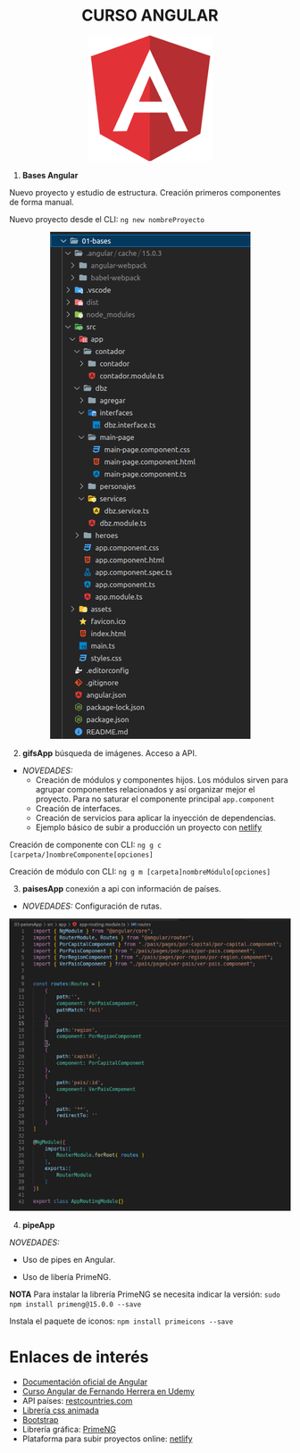 <h1 align="center">CURSO ANGULAR</h1>

<p align="center">
  <img src="/assets/angular.png" alt="logo Angular">
</p>

1. **Bases Angular**

Nuevo proyecto y estudio de estructura. Creación primeros componentes de forma manual.

Nuevo proyecto desde el CLI: `ng new nombreProyecto`

<p align="center">
  <img src="/assets/estructura.png" alt="estructura proyecto Angular">
</p>


2. **gifsApp** búsqueda de imágenes. Acceso a API. 

 - *NOVEDADES:* 
    * Creación de módulos y componentes hijos. Los módulos sirven para agrupar componentes relacionados y así organizar mejor el proyecto. Para no saturar el componente principal `app.component`
    * Creación de interfaces.
    * Creación de servicios para aplicar la inyección de dependencias.
    * Ejemplo básico de subir a producción un proyecto con [netlify](https://app.netlify.com/)

Creación de componente con CLI: `ng g c [carpeta/]nombreComponente[opciones]`

Creación de módulo con CLI: `ng g m [carpeta]nombreMódulo[opciones]`


3. **paisesApp** conexión a api con información de países.

- *NOVEDADES:* Configuración de rutas.

<p align="center">
  <img src="/assets/rutas.png" alt="archivo estructura rutas">
</p>


4. **pipeApp** 

*NOVEDADES:* 

- Uso de pipes en Angular. 

- Uso de libería PrimeNG.


**NOTA** Para instalar la librería PrimeNG se necesita indicar la versión: `sudo npm install primeng@15.0.0 --save`

Instala el paquete de iconos: `npm install primeicons --save`




# Enlaces de interés

- [Documentación oficial de Angular](angular.io)
- [Curso Angular de Fernando Herrera en Udemy](https://www.udemy.com/course/angular-fernando-herrera/)
- API países: [restcountries.com](https://restcountries.com/)
- [Librería css animada](https://animate.style/)
- [Bootstrap](https://getbootstrap.com/)
- Librería gráfica: [PrimeNG](https://www.primefaces.org/primeng/)
- Plataforma para subir proyectos online: [netlify](https://app.netlify.com/)
